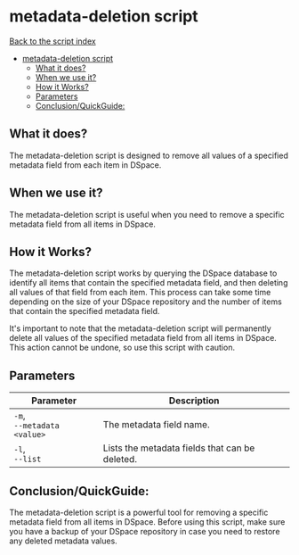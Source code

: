 # metadata-deletion script
[Back to the script index](index.md)
<!-- TOC -->
* [metadata-deletion script](#metadata-deletion-script)
  * [What it does?](#what-it-does)
  * [When we use it?](#when-we-use-it)
  * [How it Works?](#how-it-works)
  * [Parameters](#parameters)
  * [Conclusion/QuickGuide:](#conclusionquickguide)
<!-- TOC -->
## What it does?

The metadata-deletion script is designed to remove all values of a specified metadata field from each item in DSpace.

## When we use it?

The metadata-deletion script is useful when you need to remove a specific metadata field from all items in DSpace.

## How it Works?

The metadata-deletion script works by querying the DSpace database to identify all items that contain the specified
metadata field, and then deleting all values of that field from each item. This process can take some time depending on
the size of your DSpace repository and the number of items that contain the specified metadata field.

It's important to note that the metadata-deletion script will permanently delete all values of the specified metadata
field from all items in DSpace. This action cannot be undone, so use this script with caution.

## Parameters

| Parameter                       | Description                                    |
|---------------------------------|------------------------------------------------|
| `-m`, <br/>`--metadata <value>` | The metadata field name.                       |
| `-l`, <br/>`--list`             | Lists the metadata fields that can be deleted. |

## Conclusion/QuickGuide:

The metadata-deletion script is a powerful tool for removing a specific metadata field from all items in DSpace. Before
using this script, make sure you have a backup of your DSpace repository in case you need to restore any deleted
metadata values.

